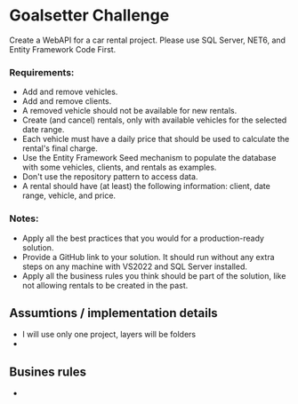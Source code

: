 # Goalsetter Challenge

Create a WebAPI for a car rental project. Please use SQL Server, NET6, and Entity Framework Code First.

### Requirements:
- Add and remove vehicles.
- Add and remove clients.
- A removed vehicle should not be available for new rentals.
- Create (and cancel) rentals, only with available vehicles for the selected date range.
- Each vehicle must have a daily price that should be used to calculate the rental's final charge.
- Use the Entity Framework Seed mechanism to populate the database with some vehicles, clients, and rentals as examples.
- Don't use the repository pattern to access data.
- A rental should have (at least) the following information: client, date range, vehicle, and price.

### Notes:
- Apply all the best practices that you would for a production-ready solution.
- Provide a GitHub link to your solution. It should run without any extra steps on any machine with VS2022 and SQL Server installed.
- Apply all the business rules you think should be part of the solution, like not allowing rentals to be created in the past.

## Assumtions / implementation details
- I will use only one project, layers will be folders
- 

## Busines rules 
- 